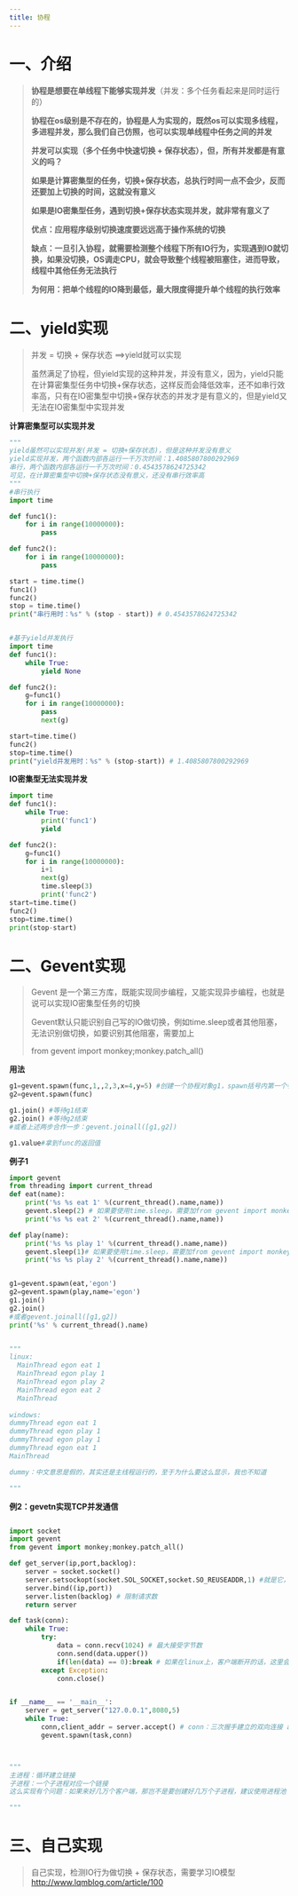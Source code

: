 ```yaml
---
title: 协程
---
```



# 一、介绍

> **协程是想要在单线程下能够实现并发**（并发：多个任务看起来是同时运行的）
>
> **协程在os级别是不存在的，协程是人为实现的，既然os可以实现多线程，多进程并发，那么我们自己仿照，也可以实现单线程中任务之间的并发**
>
> **并发可以实现（多个任务中快速切换 + 保存状态），但，所有并发都是有意义的吗？**
>
> **如果是计算密集型的任务，切换+保存状态，总执行时间一点不会少，反而还要加上切换的时间，这就没有意义**
>
> **如果是IO密集型任务，遇到切换+保存状态实现并发，就非常有意义了**
>
> **优点：应用程序级别切换速度要远远高于操作系统的切换**
>
> **缺点：一旦引入协程，就需要检测整个线程下所有IO行为，实现遇到IO就切换，如果没切换，OS调走CPU，就会导致整个线程被阻塞住，进而导致，线程中其他任务无法执行**
>
> **为何用：把单个线程的IO降到最低，最大限度得提升单个线程的执行效率**

# 二、yield实现

> 并发 = 切换 + 保存状态 ==>yield就可以实现
>
> 虽然满足了协程，但yield实现的这种并发，并没有意义，因为，yield只能在计算密集型任务中切换+保存状态，这样反而会降低效率，还不如串行效率高，只有在IO密集型中切换+保存状态的并发才是有意义的，但是yield又无法在IO密集型中实现并发

**计算密集型可以实现并发**

```python
"""
yield虽然可以实现并发(并发 = 切换+保存状态)，但是这种并发没有意义
yield实现并发，两个函数内部各运行一千万次时间：1.4085807800292969
串行，两个函数内部各运行一千万次时间：0.4543578624725342
可见，在计算密集型中切换+保存状态没有意义，还没有串行效率高
"""
#串行执行
import time

def func1():
    for i in range(10000000):
        pass

def func2():
    for i in range(10000000):
        pass

start = time.time()
func1()
func2()
stop = time.time()
print("串行用时：%s" % (stop - start)) # 0.4543578624725342


#基于yield并发执行
import time
def func1():
    while True:
        yield None

def func2():
    g=func1()
    for i in range(10000000):
        pass
        next(g)

start=time.time()
func2()
stop=time.time()
print("yield并发用时：%s" % (stop-start)) # 1.4085807800292969


```

**IO密集型无法实现并发**

```python
import time
def func1():
    while True:
        print('func1')
        yield

def func2():
    g=func1()
    for i in range(10000000):
        i+1
        next(g)
        time.sleep(3)
        print('func2')
start=time.time()
func2()
stop=time.time()
print(stop-start)

```

# 二、Gevent实现

> Gevent 是一个第三方库，既能实现同步编程，又能实现异步编程，也就是说可以实现IO密集型任务的切换
>
> Gevent默认只能识别自己写的IO做切换，例如time.sleep或者其他阻塞，无法识别做切换，如要识别其他阻塞，需要加上
>
> from gevent import monkey;monkey.patch_all()

**用法**

```python
g1=gevent.spawn(func,1,,2,3,x=4,y=5) #创建一个协程对象g1，spawn括号内第一个参数是函数名,后面可以有多个参数，可以是位置实参或关键字实参，都是传给函数的
g2=gevent.spawn(func)

g1.join() #等待g1结束
g2.join() #等待g2结束
#或者上述两步合作一步：gevent.joinall([g1,g2])

g1.value#拿到func的返回值
```

**例子1**

```python
import gevent
from threading import current_thread
def eat(name):
    print('%s %s eat 1' %(current_thread().name,name))
    gevent.sleep(2) # 如果要使用time.sleep，需要加from gevent import monkey;monkey.patch_all()
    print('%s %s eat 2' %(current_thread().name,name))

def play(name):
    print('%s %s play 1' %(current_thread().name,name))
    gevent.sleep(1)# 如果要使用time.sleep，需要加from gevent import monkey;monkey.patch_all()
    print('%s %s play 2' %(current_thread().name,name))


g1=gevent.spawn(eat,'egon')
g2=gevent.spawn(play,name='egon')
g1.join()
g2.join()
#或者gevent.joinall([g1,g2])
print('%s' % current_thread().name)


"""
linux:
  MainThread egon eat 1
  MainThread egon play 1
  MainThread egon play 2
  MainThread egon eat 2
  MainThread
  
windows:
dummyThread egon eat 1
dummyThread egon play 1
dummyThread egon play 1
dummyThread egon eat 1
MainThread

dummy：中文意思是假的，其实还是主线程运行的，至于为什么要这么显示，我也不知道

"""
```

**例2：gevetn实现TCP并发通信**

```python

import socket
import gevent
from gevent import monkey;monkey.patch_all()

def get_server(ip,port,backlog):
    server = socket.socket()
    server.setsockopt(socket.SOL_SOCKET,socket.SO_REUSEADDR,1) #就是它，在bind前加
    server.bind((ip,port))
    server.listen(backlog) # 限制请求数
    return server

def task(conn):
    while True:
        try:
            data = conn.recv(1024) # 最大接受字节数
            conn.send(data.upper())
            if(len(data) == 0):break # 如果在linux上，客户端断开的话，这里会收空
        except Exception:
            conn.close()


if __name__ == '__main__':
    server = get_server("127.0.0.1",8080,5)
    while True:
        conn,client_addr = server.accept() # conn：三次握手建立的双向连接 addr：客户端地址和ip
        gevent.spawn(task,conn)



"""
主进程：循环建立链接
子进程：一个子进程对应一个链接
这么实现有个问题：如果来好几万个客户端，那岂不是要创建好几万个子进程，建议使用进程池

"""
```

# 三、自己实现

> 自己实现，检测IO行为做切换 + 保存状态，需要学习IO模型
> http://www.lqmblog.com/article/100